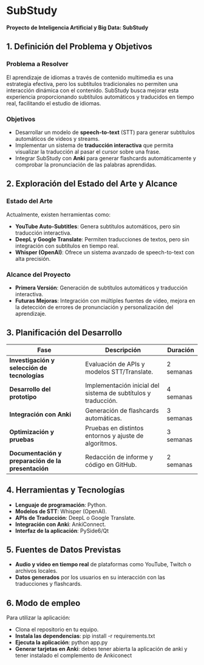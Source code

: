# SubStudy

**Proyecto de Inteligencia Artificial y Big Data: SubStudy**

## 1. Definición del Problema y Objetivos

### Problema a Resolver
El aprendizaje de idiomas a través de contenido multimedia es una estrategia efectiva, pero los subtítulos tradicionales no permiten una interacción dinámica con el contenido. SubStudy busca mejorar esta experiencia proporcionando subtítulos automáticos y traducidos en tiempo real, facilitando el estudio de idiomas.

### Objetivos
- Desarrollar un modelo de **speech-to-text** (STT) para generar subtítulos automáticos de videos y streams.
- Implementar un sistema de **traducción interactiva** que permita visualizar la traducción al pasar el cursor sobre una frase.
- Integrar SubStudy con **Anki** para generar flashcards automáticamente y comprobar la pronunciación de las palabras aprendidas.

## 2. Exploración del Estado del Arte y Alcance

### Estado del Arte
Actualmente, existen herramientas como:
- **YouTube Auto-Subtitles**: Genera subtítulos automáticos, pero sin traducción interactiva.
- **DeepL y Google Translate**: Permiten traducciones de textos, pero sin integración con subtítulos en tiempo real.
- **Whisper (OpenAI)**: Ofrece un sistema avanzado de speech-to-text con alta precisión.

### Alcance del Proyecto
- **Primera Versión**: Generación de subtítulos automáticos y traducción interactiva.
- **Futuras Mejoras**: Integración con múltiples fuentes de video, mejora en la detección de errores de pronunciación y personalización del aprendizaje.

## 3. Planificación del Desarrollo

| Fase | Descripción | Duración |
|---|---|---|
| **Investigación y selección de tecnologías** | Evaluación de APIs y modelos STT/Translate. | 2 semanas |
| **Desarrollo del prototipo** | Implementación inicial del sistema de subtítulos y traducción. | 4 semanas |
| **Integración con Anki** | Generación de flashcards automáticas. | 3 semanas |
| **Optimización y pruebas** | Pruebas en distintos entornos y ajuste de algoritmos. | 3 semanas |
| **Documentación y preparación de la presentación** | Redacción de informe y código en GitHub. | 2 semanas |

## 4. Herramientas y Tecnologías

- **Lenguaje de programación**: Python.
- **Modelos de STT**: Whisper (OpenAI).
- **APIs de Traducción**: DeepL o Google Translate.
- **Integración con Anki**: AnkiConnect.
- **Interfaz de la aplicación**: PySide6/Qt

## 5. Fuentes de Datos Previstas

- **Audio y video en tiempo real** de plataformas como YouTube, Twitch o archivos locales.
- **Datos generados** por los usuarios en su interacción con las traducciones y flashcards.

## 6. Modo de empleo
Para utilizar la aplicación:
- Clona el repositorio en tu equipo.
- **Instala las dependencias**: pip install -r requirements.txt
- **Ejecuta la aplicación**: python app.py
- **Generar tarjetas en Anki**: debes tener abierta la aplicación de anki y tener instalado el complemento de Ankiconect
